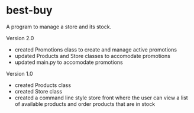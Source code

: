 # best-buy
 A program to manage a store and its stock.

 Version 2.0
 - created Promotions class to create and manage active promotions
 - updated Products and Store classes to accomodate promotions
 - updated main.py to accomodate promotions

 Version 1.0
 - created Products class
 - created Store class
 - created a command line style store front where the user can view a list of available products and order products that are in stock

